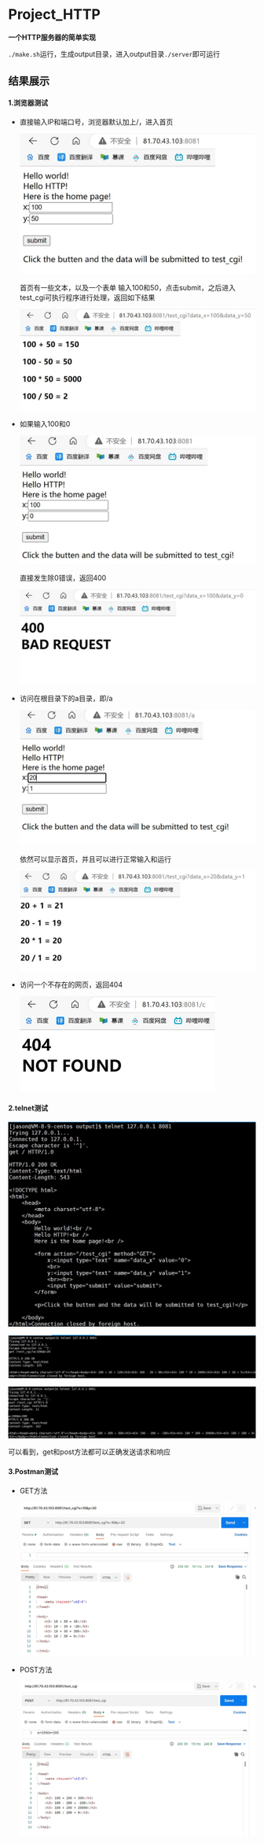 # Project_HTTP



**一个HTTP服务器的简单实现**

`./make.sh`运行，生成output目录，进入output目录`./server`即可运行



## 结果展示

#### 1.浏览器测试

* 直接输入IP和端口号，浏览器默认加上/，进入首页

  <img src=".\image\6.jpg" alt="6" style="zoom:50%;" />

  首页有一些文本，以及一个表单
  输入100和50，点击submit，之后进入test_cgi可执行程序进行处理，返回如下结果

  <img src=".\image\7.jpg" alt="7" style="zoom:50%;" />

* 如果输入100和0

  <img src=".\image\8.jpg" alt="8" style="zoom:50%;" />

  直接发生除0错误，返回400

  <img src=".\image\9.jpg" alt="9" style="zoom:50%;" />

* 访问在根目录下的a目录，即/a

  <img src=".\image\10.jpg" alt="10" style="zoom:50%;" />

  依然可以显示首页，并且可以进行正常输入和运行

  <img src=".\image\11.jpg" alt="11" style="zoom:50%;" />

* 访问一个不存在的网页，返回404

  <img src=".\image\12.jpg" alt="12" style="zoom:50%;" />

#### 2.telnet测试

<img src="./image/13.jpg" alt="13" style="zoom:50%;" />

![14](./image/14.jpg)

![15](./image/15.jpg)

可以看到，get和post方法都可以正确发送请求和响应

#### 3.Postman测试

* GET方法

  ![16](./image/16.jpg)

* POST方法

  ![17](.\image\17.jpg)